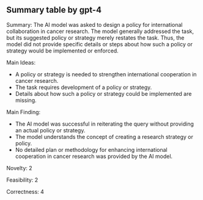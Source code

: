 ## Summary table by gpt-4
Summary: 
The AI model was asked to design a policy for international collaboration in cancer research. The model generally addressed the task, but its suggested policy or strategy merely restates the task. Thus, the model did not provide specific details or steps about how such a policy or strategy would be implemented or enforced.

Main Ideas: 
- A policy or strategy is needed to strengthen international cooperation in cancer research.
- The task requires development of a policy or strategy.
- Details about how such a policy or strategy could be implemented are missing.

Main Finding: 
- The AI model was successful in reiterating the query without providing an actual policy or strategy.
- The model understands the concept of creating a research strategy or policy.
- No detailed plan or methodology for enhancing international cooperation in cancer research was provided by the AI model.

Novelty: 
2

Feasibility: 
2

Correctness: 
4
